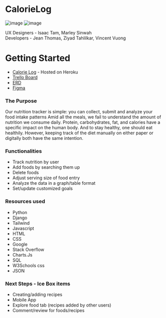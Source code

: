 # CalorieLog
![image](https://user-images.githubusercontent.com/102340067/170546953-8d3ec5fa-db19-4147-a5d9-f80b61804b18.png)
![image](https://user-images.githubusercontent.com/102340067/170723401-90024073-0391-4b75-822a-396edd7314dd.png)

UX Designers - Isaac Tam, Marley Sinwah\
Developers - Jean Thomas, Ziyad Tahlilkar, Vincent Vuong

# Getting Started
* [Calorie Log](https://calorielog.herokuapp.com/) - Hosted on Heroku
* [Trello Board](https://trello.com/b/jdQe8qC3/calorie-log)
* [ERD](https://lucid.app/lucidchart/cbba305d-2d9a-419c-acc8-c32ebb34e457/edit?invitationId=inv_f5361375-6547-41d6-b829-b84edf0b6972&referringApp=slack&page=0_0#)
* [Figma](https://www.figma.com/file/DgQ8AjleV5dQ2SfKZU7zaG/SEI-UXDI-Collabathon)

### The Purpose
Our nutrition tracker is simple: you can collect, submit and analyze your food intake patterns
Amid all the meals, we fail to understand the amount of nutrition we consume daily. Protein, carbohydrates, fat, and calories have a specific impact on the human body. And to stay healthy, one should eat healthily. However, keeping track of the diet manually on either paper or digitally both have the same intention.

### Functionalities
* Track nutrition by user
* Add foods by searching them up
* Delete foods
* Adjust serving size of food entry
* Analyze the data in a graph/table format
* Set/update customized goals

### Resources used
* Python
* Django
* Tailwind
* Javascript
* HTML
* CSS
* Google
* Stack Overflow
* Charts.Js
* SQL
* W3Schools css
* JSON
### Next Steps - Ice Box items
* Creating/adding recipes
* Mobile App
* Explore food tab (recipes added by other users)
* Comment/review for foods/recipes
